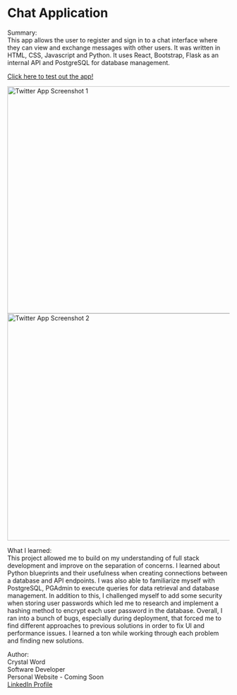# Chat Application

Summary: <br>
This app allows the user to register and sign in to a chat interface where they can view and exchange messages with other users. It was written in HTML, CSS, Javascript and Python. It uses React, Bootstrap, Flask as an internal API and PostgreSQL for database management.

<a href="https://chatspace-chat-app.herokuapp.com/">Click here to test out the app!</a> 

<img width="514" alt="Twitter App Screenshot 1" src="/Users/crystalword/Desktop/Screen Shot 2022-04-09 at 1.55.03 AM.png">
<img width="514" alt="Twitter App Screenshot 2" src="/Users/crystalword/Desktop/Screen Shot 2022-04-09 at 1.54.51 AM.png">

What I learned: <br>
This project allowed me to build on my understanding of full stack development and improve on the separation of concerns. I learned about Python blueprints and their usefulness when creating connections between a database and API endpoints. I was also able to familiarize myself with PostgreSQL, PGAdmin to execute queries for data retrieval and database management. In addition to this, I challenged myself to add some security when storing user passwords which led me to research and implement a hashing method to encrypt each user password in the database. Overall, I ran into a bunch of bugs, especially during deployment, that forced me to find different approaches to previous solutions in order to fix UI and performance issues. I learned a ton while working through each problem and finding new solutions.  

Author: <br>
Crystal Word <br>
Software Developer <br>
Personal Website - Coming Soon <br>
<a href="http://www.linkedin.com/in/crystal-word-software-engineer">LinkedIn Profile</a> <br>

